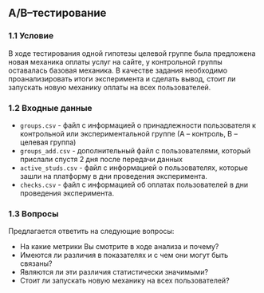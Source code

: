 ## A/B–тестирование
### 1.1 Условие

В ходе тестирования одной гипотезы целевой группе была предложена новая механика оплаты услуг на сайте, у контрольной группы оставалась базовая механика. В качестве задания необходимо проанализировать итоги эксперимента и сделать вывод, стоит ли запускать новую механику оплаты на всех пользователей.

### 1.2 Входные данные

* `groups.csv` - файл с информацией о принадлежности пользователя к контрольной или экспериментальной группе (А – контроль, B – целевая группа) 
* `groups_add.csv` - дополнительный файл с пользователями, который прислали спустя 2 дня после передачи данных
* `active_studs.csv` - файл с информацией о пользователях, которые зашли на платформу в дни проведения эксперимента. 
* `checks.csv` - файл с информацией об оплатах пользователей в дни проведения эксперимента. 

### 1.3 Вопросы

Предлагается ответить на следующие вопросы:

* На какие метрики Вы смотрите в ходе анализа и почему?
* Имеются ли различия в показателях и с чем они могут быть связаны?
* Являются ли эти различия статистически значимыми?
* Стоит ли запускать новую механику на всех пользователей?

